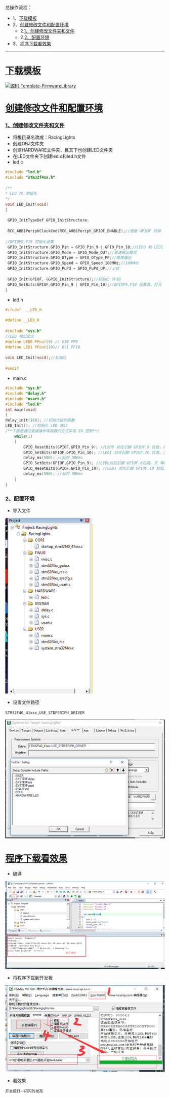 总操作流程：
- 1、[下载模板](#STM-M4-01)
- 2、[创建修改文件和配置环境](#STM-M4-02)
    - 2.[1、创建修改文件夹和文件](#STM-M4-02-01)
    - 2.[2、配置环境](#STM-M4-02-02)
- 3、[程序下载看效果](#STM-M4-03)


***

# <a name="STM-M4-01" href="#" >下载模板</a>
[![](https://img.shields.io/badge/源码-Template--FirmwareLibrary-blue.svg "源码 Template-FirmwareLibrary")](https://github.com/lidekai/Template-FirmwareLibrary.git)

# <a name="STM-M4-02" href="#" >创建修改文件和配置环境</a>

### <a name="STM-M4-02-01" href="#" >1、创建修改文件夹和文件</a>
- 将根目录名改成：RacingLights
- 创建OBJ文件夹
- 创建HARDWARE文件夹，且其下也创建LED文件夹
- 在LED文件夹下创建led.c和led.h文件
- led.c
```c
#include "led.h"
#include "stm32f4xx.h"

/**
* LED IO 初始化
*/
void LED_Init(void)
{

 GPIO_InitTypeDef GPIO_InitStructure;

 RCC_AHB1PeriphClockCmd(RCC_AHB1Periph_GPIOF,ENABLE);//使能 GPIOF 时钟

//GPIOF9,F10 初始化设置
 GPIO_InitStructure.GPIO_Pin = GPIO_Pin_9 | GPIO_Pin_10;//LED0 和 LED1 对应 IO 口
 GPIO_InitStructure.GPIO_Mode = GPIO_Mode_OUT;//普通输出模式
 GPIO_InitStructure.GPIO_OType = GPIO_OType_PP;//推挽输出
 GPIO_InitStructure.GPIO_Speed = GPIO_Speed_100MHz;//100MHz
 GPIO_InitStructure.GPIO_PuPd = GPIO_PuPd_UP;//上拉

 GPIO_Init(GPIOF, &GPIO_InitStructure);//初始化 GPIO
 GPIO_SetBits(GPIOF,GPIO_Pin_9 | GPIO_Pin_10);//GPIOF9,F10 设置高，灯灭
}

```
- led.h
```c
#ifndef  __LED_H

#define __LED_H

#include "sys.h"
//LED 端口定义
#define LED0 PFout(9) // DS0 PF9
#define LED1 PFout(10)// DS1 PF10

void LED_Init(void);//初始化

#endif


```

- main.c
```c
#include "sys.h"
#include "delay.h"
#include "usart.h"
#include "led.h"
int main(void)
{
delay_init(168); //初始化延时函数
LED_Init(); //初始化 LED 端口
/**下面是通过直接操作库函数的方式实现 IO 控制**/
	while(1)
	{
		GPIO_ResetBits(GPIOF,GPIO_Pin_9); //LED0 对应引脚 GPIOF.9 拉低，亮 等同 LED0=0;
		GPIO_SetBits(GPIOF,GPIO_Pin_10); //LED1 对应引脚 GPIOF.10 拉高，灭 等同 LED1=1;
		delay_ms(500); //延时 500ms
		GPIO_SetBits(GPIOF,GPIO_Pin_9); //LED0对应引脚 GPIOF.0拉高，灭 等同 LED0=1;
		GPIO_ResetBits(GPIOF,GPIO_Pin_10); //LED1 对应引脚 GPIOF.10 拉低，亮 等同 LED1=0;
		delay_ms(500); //延时 500ms
	}
}

```

### <a name="STM-M4-02-02" href="#" >2、配置环境</a>
- 导入文件

![](image/2-1.png)

- 设置文件路径

`STM32F40_41xxx,USE_STDPERIPH_DRIVER`

![](image/2-2.png)


# <a name="STM-M4-03" href="#" >程序下载看效果</a>
- 编译

![](image/1-13.png)

- 将程序下载到开发板

![](image/2-3.png)

- 看效果

`开发板灯一闪闪的发亮`
